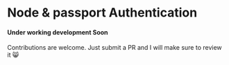 # Node & passport Authentication


#### Under working development Soon


Contributions are welcome. Just submit a PR and I will make sure to review it 😸
